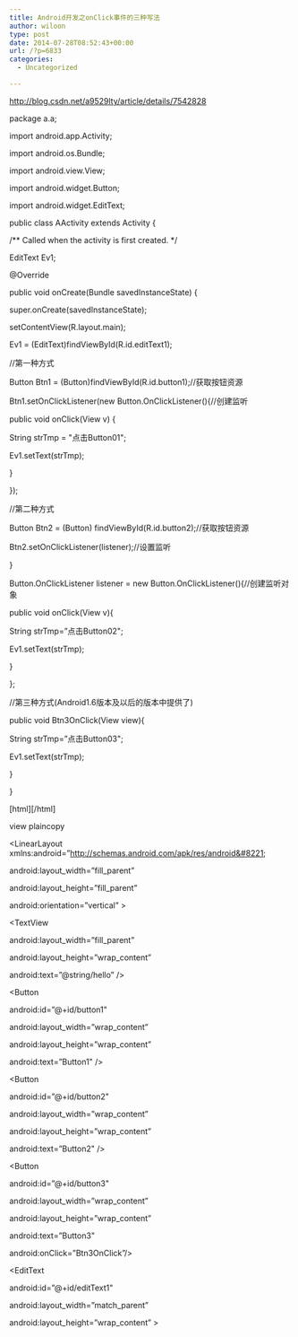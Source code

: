 ```yaml
---
title: Android开发之onClick事件的三种写法
author: wiloon
type: post
date: 2014-07-28T08:52:43+00:00
url: /?p=6833
categories:
  - Uncategorized

---
```

http://blog.csdn.net/a9529lty/article/details/7542828

package a.a;

import android.app.Activity;
  
import android.os.Bundle;
  
import android.view.View;
  
import android.widget.Button;
  
import android.widget.EditText;

public class AActivity extends Activity {
  
/*\* Called when the activity is first created. \*/

EditText Ev1;

@Override
  
public void onCreate(Bundle savedInstanceState) {
  
super.onCreate(savedInstanceState);
  
setContentView(R.layout.main);

Ev1 = (EditText)findViewById(R.id.editText1);

//第一种方式
  
Button Btn1 = (Button)findViewById(R.id.button1);//获取按钮资源
  
Btn1.setOnClickListener(new Button.OnClickListener(){//创建监听
  
public void onClick(View v) {
  
String strTmp = "点击Button01";
  
Ev1.setText(strTmp);
  
}

});

//第二种方式
  
Button Btn2 = (Button) findViewById(R.id.button2);//获取按钮资源
  
Btn2.setOnClickListener(listener);//设置监听

}

Button.OnClickListener listener = new Button.OnClickListener(){//创建监听对象
  
public void onClick(View v){
  
String strTmp=&#8221;点击Button02";
  
Ev1.setText(strTmp);
  
}

};

//第三种方式(Android1.6版本及以后的版本中提供了)
  
public void Btn3OnClick(View view){
  
String strTmp=&#8221;点击Button03";
  
Ev1.setText(strTmp);

}
  
}

\[html\]\[/html\]

view plaincopy
  
<?xml version=&#8221;1.0" encoding=&#8221;utf-8"?>
  
<LinearLayout xmlns:android=&#8221;http://schemas.android.com/apk/res/android&#8221;
  
android:layout\_width=&#8221;fill\_parent&#8221;
  
android:layout\_height=&#8221;fill\_parent&#8221;
  
android:orientation=&#8221;vertical&#8221; >

<TextView
  
android:layout\_width=&#8221;fill\_parent&#8221;
  
android:layout\_height=&#8221;wrap\_content&#8221;
  
android:text=&#8221;@string/hello&#8221; />

<Button
  
android:id=&#8221;@+id/button1"
  
android:layout\_width=&#8221;wrap\_content&#8221;
  
android:layout\_height=&#8221;wrap\_content&#8221;
  
android:text=&#8221;Button1" />

<Button
  
android:id=&#8221;@+id/button2"
  
android:layout\_width=&#8221;wrap\_content&#8221;
  
android:layout\_height=&#8221;wrap\_content&#8221;
  
android:text=&#8221;Button2" />

<Button
  
android:id=&#8221;@+id/button3"
  
android:layout\_width=&#8221;wrap\_content&#8221;
  
android:layout\_height=&#8221;wrap\_content&#8221;
  
android:text=&#8221;Button3"
  
android:onClick=&#8221;Btn3OnClick&#8221;/>

<EditText
  
android:id=&#8221;@+id/editText1"
  
android:layout\_width=&#8221;match\_parent&#8221;
  
android:layout\_height=&#8221;wrap\_content&#8221; >

<requestFocus />
  
</EditText>

</LinearLayout>